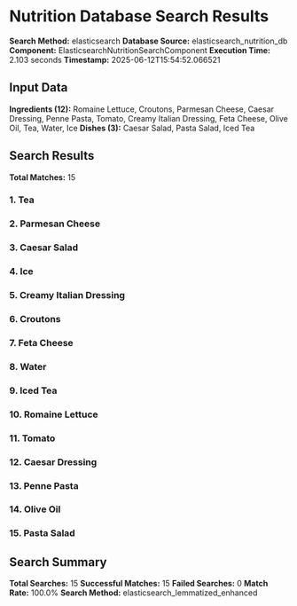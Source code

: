 # Nutrition Database Search Results

**Search Method:** elasticsearch
**Database Source:** elasticsearch_nutrition_db
**Component:** ElasticsearchNutritionSearchComponent
**Execution Time:** 2.103 seconds
**Timestamp:** 2025-06-12T15:54:52.066521

## Input Data
**Ingredients (12):** Romaine Lettuce, Croutons, Parmesan Cheese, Caesar Dressing, Penne Pasta, Tomato, Creamy Italian Dressing, Feta Cheese, Olive Oil, Tea, Water, Ice
**Dishes (3):** Caesar Salad, Pasta Salad, Iced Tea

## Search Results
**Total Matches:** 15

### 1. Tea

### 2. Parmesan Cheese

### 3. Caesar Salad

### 4. Ice

### 5. Creamy Italian Dressing

### 6. Croutons

### 7. Feta Cheese

### 8. Water

### 9. Iced Tea

### 10. Romaine Lettuce

### 11. Tomato

### 12. Caesar Dressing

### 13. Penne Pasta

### 14. Olive Oil

### 15. Pasta Salad

## Search Summary
**Total Searches:** 15
**Successful Matches:** 15
**Failed Searches:** 0
**Match Rate:** 100.0%
**Search Method:** elasticsearch_lemmatized_enhanced
